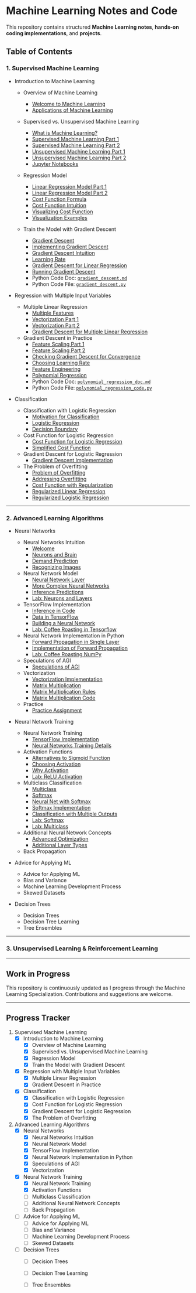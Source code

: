 # Machine Learning Notes and Code
This repository contains structured **Machine Learning notes**, **hands-on coding implementations**, and **projects**.

## Table of Contents

### 1. Supervised Machine Learning
- Introduction to Machine Learning
  - Overview of Machine Learning
      - [Welcome to Machine Learning](1_Supervised_Learning/Introduction/Overview/Welcome_to_Machine_Learning.md)
      - [Applications of Machine Learning](1_Supervised_Learning/Introduction/Overview/Applications_of_Machine_Learning.md)
        
  - Supervised vs. Unsupervised Machine Learning
      - [What is Machine Learning?](1_Supervised_Learning/Introduction/Supervised/What_is_Machine_Learning.md)
      - [Supervised Machine Learning Part 1](1_Supervised_Learning/Introduction/Supervised/Supervised_Machine_Learning_Part_1.md)
      - [Supervised Machine Learning Part 2](1_Supervised_Learning/Introduction/Supervised/Supervised_Machine_Learning_Part_2.md)
      - [Unsupervised Machine Learning Part 1](1_Supervised_Learning/Introduction/Supervised/Unsupervised_Learning_Part_1.md)
      - [Unsupervised Machine Learning Part 2](1_Supervised_Learning/Introduction/Supervised/Unsupervised_Learning__Part_2.md)
      - [Jupyter Notebooks](1_Supervised_Learning/Introduction/Supervised/Jupyter_Notebook.md)

  - Regression Model
      - [Linear Regression Model Part 1](1_Supervised_Learning/Introduction/Regression_Model/Linear_Regression_Model_Part_1.md)
      - [Linear Regression Model Part 2](1_Supervised_Learning/Introduction/Regression_Model/Linear_Regression_Model_Part_2.md)
      - [Cost Function Formula](1_Supervised_Learning/Introduction/Regression_Model/Cost_Function_Formula.md)
      - [Cost Function Intuition](1_Supervised_Learning/Introduction/Regression_Model/Cost_Function_Intuition.md)
      - [Visualizing Cost Function](1_Supervised_Learning/Introduction/Regression_Model/Visualizing_Cost_Function.md)
      - [Visualization Examples](1_Supervised_Learning/Introduction/Regression_Model/Visualization_Examples.md)
   
  - Train the Model with Gradient Descent
      - [Gradient Descent](1_Supervised_Learning/Introduction/Gradient_Descent/Gradient_Descent.md)
      - [Implementing Gradient Descent](1_Supervised_Learning/Introduction/Gradient_Descent/Implementing_Gradient_Descent.md)
      - [Gradient Descent Intuition](1_Supervised_Learning/Introduction/Gradient_Descent/Gradient_Descent_Intuition.md)
      - [Learning Rate](1_Supervised_Learning/Introduction/Gradient_Descent/Learning_Rate.md)
      - [Gradient Descent for Linear Regression](1_Supervised_Learning/Introduction/Gradient_Descent/Gradient_Descent_for_Linear_Regression.md)
      - [Running Gradient Descent](1_Supervised_Learning/Introduction/Gradient_Descent/Running_Gradient_Descent.md)
      - Python Code Doc: [`gradient_descent.md`](1_Supervised_Learning/Introduction/Gradient_Descent/gradient_descent_doc.md)
      - Python Code File: [`gradient_descent.py`](1_Supervised_Learning/Introduction/Gradient_Descent/gradient_descent.py)
    


- Regression with Multiple Input Variables
  - Multiple Linear Regression
      - [Multiple Features](1_Supervised_Learning/Regression/Multiple_Linear_Regression/Multiple_Features.md)
      - [Vectorization Part 1](1_Supervised_Learning/Regression/Multiple_Linear_Regression/Vectorization_Part_1.md)
      - [Vectorization Part 2](1_Supervised_Learning/Regression/Multiple_Linear_Regression/Vectorization_Part_2.md)
      - [Gradient Descent for Multiple Linear Regression](1_Supervised_Learning/Regression/Multiple_Linear_Regression/Gradient_Descent_for_Multiple_Linear_Regression.md)
  - Gradient Descent in Practice
      - [Feature Scaling Part 1](1_Supervised_Learning/Regression/Gradient_in_Practice/Feature_Scaling_Part_1.md)
      - [Feature Scaling Part 2](1_Supervised_Learning/Regression/Gradient_in_Practice/Feature_Scaling_Part_2.md)
      - [Checking Gradient Descent for Convergence](1_Supervised_Learning/Regression/Gradient_in_Practice/Checking_Gradient_Descent_for_Convergence.md)
      - [Choosing Learning Rate](1_Supervised_Learning/Regression/Gradient_in_Practice/Choosing_Learning_Rate.md)
      - [Feature Engineering](1_Supervised_Learning/Regression/Gradient_in_Practice/Feature_Engineering.md)
      - [Polynomial Regression](1_Supervised_Learning/Regression/Gradient_in_Practice/Polynomial_Regression.md)
      - Python Code Doc: [`polynomial_regression_doc.md`](1_Supervised_Learning/Regression/Gradient_in_Practice/polynomial_regression_doc.md)
      - Python Code File: [`polynomial_regression_code.py`](1_Supervised_Learning/Regression/Gradient_in_Practice/polynomial_regression_code.py)
        
       
- Classification
    - Classification with Logistic Regression
      - [Motivation for Classification](1_Supervised_Learning/Classification/Logistic_Regression/Motivation.md)
      - [Logistic Regression](1_Supervised_Learning/Classification/Logistic_Regression/Logistic_Regression.md)
      - [Decision Boundary](1_Supervised_Learning/Classification/Logistic_Regression/Decision_Boundary.md)
    - Cost Function for Logistic Regression
      - [Cost Function for Logistic Regression](1_Supervised_Learning/Classification/Cost_Function/Cost_Function.md)
      - [Simplified Cost Function](1_Supervised_Learning/Classification/Cost_Function/Simplified_Cost_Function.md)
    - Gradient Descent for Logistic Regression
      - [Gradient Descent Implementation](1_Supervised_Learning/Classification/Gradient_Descent/Gradient_Descent_Implementation.md)
    - The Problem of Overfitting
      - [Problem of Overfitting](1_Supervised_Learning/Classification/Overfitting/Problem_of_Overfitting.md)
      - [Addressing Overfitting](1_Supervised_Learning/Classification/Overfitting/Addressing_Overfitting.md)
      - [Cost Function with Regularization](1_Supervised_Learning/Classification/Overfitting/Regularization.md)
      - [Regularized Linear Regression](1_Supervised_Learning/Classification/Overfitting/Regularized_Linear_Regression.md)
      - [Regularized Logistic Regression](1_Supervised_Learning/Classification/Overfitting/Regularized_Logistic_Regression.md)

---

### 2. Advanced Learning Algorithms
- Neural Networks
   - Neural Networks Intuition
       - [Welcome](2_Advanced_Learning_Algorithms/Neural_Networks/Neural_Networks_Intuition/Welcome.md)
       - [Neurons and Brain](2_Advanced_Learning_Algorithms/Neural_Networks/Neural_Networks_Intuition/Neurons_and_Brain.md)
       - [Demand Prediction](2_Advanced_Learning_Algorithms/Neural_Networks/Neural_Networks_Intuition/Demand_Prediction.md)
       - [Recognizing Images](2_Advanced_Learning_Algorithms/Neural_Networks/Neural_Networks_Intuition/Recognizing_Images.md)
   - Neural Network Model
       - [Neural Network Layer](2_Advanced_Learning_Algorithms/Neural_Networks/Neural_Network_Model/Neural_Network_Layer.md)
       - [More Complex Neural Networks](2_Advanced_Learning_Algorithms/Neural_Networks/Neural_Network_Model/More_Complex_Neural_Networks.md)
       - [Inference Predictions](2_Advanced_Learning_Algorithms/Neural_Networks/Neural_Network_Model/Inference_Predictions.md)
       - [Lab: Neurons and Layers](2_Advanced_Learning_Algorithms/Neural_Networks/Neural_Network_Model/Lab_Neurons_and_Layers.md)
   - TensorFlow Implementation
       - [Inference in Code](2_Advanced_Learning_Algorithms/Neural_Networks/TensorFlow/Inference_in_Code.md)
       - [Data in TensorFlow](2_Advanced_Learning_Algorithms/Neural_Networks/TensorFlow/Data_in_TensorFlow.md)
       - [Building a Neural Network](2_Advanced_Learning_Algorithms/Neural_Networks/TensorFlow/Building_a_Neural_Network.md)
       - [Lab: Coffee Roasting in Tensorflow](2_Advanced_Learning_Algorithms/Neural_Networks/TensorFlow/Lab_Coffee_Roasting_in_Tensorflow.md)
   - Neural Network Implementation in Python
     - [Forward Propagation in Single Layer](2_Advanced_Learning_Algorithms/Neural_Networks/Python_Implementation/Forward_Propagation.md)
     - [Implementation of Forward Propagation](2_Advanced_Learning_Algorithms/Neural_Networks/Python_Implementation/Implementation_Details.md)
     - [Lab: Coffee Roasting NumPy](2_Advanced_Learning_Algorithms/Neural_Networks/Python_Implementation/Lab_Coffee_Roasting_NumPy.md)
   - Speculations of AGI
     - [Speculations of AGI](2_Advanced_Learning_Algorithms/Neural_Networks/Speculations_of_AGI/Speculations_of_AGI.md) 
   - Vectorization
      - [Vectorization Implementation](2_Advanced_Learning_Algorithms/Neural_Networks/Vectorization/Vectorization_Implementation.md)
      - [Matrix Multiplication](2_Advanced_Learning_Algorithms/Neural_Networks/Vectorization/Matrix_Multiplication.md)
      - [Matrix Multiplication Rules](2_Advanced_Learning_Algorithms/Neural_Networks/Vectorization/Matrix_Multiplication_Rules.md)
      - [Matrix Multiplication Code](2_Advanced_Learning_Algorithms/Neural_Networks/Vectorization/Matrix_Multiplication_Code.md)
    - Practice
      - [Practice Assignment](2_Advanced_Learning_Algorithms/Neural_Networks/Practice/Practice_Assignment.md)
      
            
- Neural Network Training
  - Neural Network Training
    - [TensorFlow Implementation](2_Advanced_Learning_Algorithms/Neural_Network_Training/Training/TensorFlow_Implementation.md)
    - [Neural Networks Training Details](2_Advanced_Learning_Algorithms/Neural_Network_Training/Training/Training_Details.md)
  - Activation Functions
    - [Alternatives to Sigmoid Function](2_Advanced_Learning_Algorithms/Neural_Network_Training/Activation/Alternatives_to_Sigmoid.md)
    - [Choosing Activation](2_Advanced_Learning_Algorithms/Neural_Network_Training/Activation/Choosing_Activation.md)
    - [Why Activation](2_Advanced_Learning_Algorithms/Neural_Network_Training/Activation/Why_Activation.md)
    - [Lab: ReLU Activation](2_Advanced_Learning_Algorithms/Neural_Network_Training/Activation/Lab_ReLU_Activation.md)
  - Multiclass Classification
    - [Multiclass](2_Advanced_Learning_Algorithms/Neural_Network_Training/Multiclass_Classification/Multiclass.md)
    - [Softmax](2_Advanced_Learning_Algorithms/Neural_Network_Training/Multiclass_Classification/Softmax.md)
    - [Neural Net with Softmax](2_Advanced_Learning_Algorithms/Neural_Network_Training/Multiclass_Classification/Softmax_NN.md)
    - [Softmax Implementation](2_Advanced_Learning_Algorithms/Neural_Network_Training/Multiclass_Classification/Softmax_Implementation.md)
    - [Classification with Multiple Outputs](2_Advanced_Learning_Algorithms/Neural_Network_Training/Multiclass_Classification/Multiple_Outputs.md)
    - [Lab: Softmax](2_Advanced_Learning_Algorithms/Neural_Network_Training/Multiclass_Classification/Lab_Softmax.md)
    - [Lab: Multiclass](2_Advanced_Learning_Algorithms/Neural_Network_Training/Multiclass_Classification/Lab_Multiclass.md)
  - Additional Neural Network Concepts
    - [Advanced Optimization](2_Advanced_Learning_Algorithms/Neural_Network_Training/Additional_Concepts/Advanced_Optimization.md) 
    - [Additional Layer Types](2_Advanced_Learning_Algorithms/Neural_Network_Training/Additional_Concepts/Additional_Layer_Types.md)
  - Back Propagation
    
- Advice for Applying ML
  - Advice for Applying ML
  - Bias and Variance
  - Machine Learning Development Process
  - Skewed Datasets
    
- Decision Trees
  - Decision Trees
  - Decision Tree Learning
  - Tree Ensembles

---

### 3. Unsupervised Learning & Reinforcement Learning


---

## Work in Progress
This repository is continuously updated as I progress through the Machine Learning Specialization. Contributions and suggestions are welcome.

---

## Progress Tracker
  1. Supervised Machine Learning
      - [x] Introduction to Machine Learning
        - [x] Overview of Machine Learning
        - [x] Supervised vs. Unsupervised Machine Learning
        - [x] Regression Model   
        - [x] Train the Model with Gradient Descent
      - [x] Regression with Multiple Input Variables
        - [x] Multiple Linear Regression
        - [x] Gradient Descent in Practice       
      - [x] Classification
        - [x] Classification with Logistic Regression
        - [x] Cost Function for  Logistic Regression
        - [x] Gradient Descent for Logistic Regression
        - [x] The Problem of Overfitting

  2. Advanced Learning Algorithms
       - [x] Neural Networks
         - [x] Neural Networks Intuition
         - [x] Neural Network Model
         - [x] TensorFlow Implementation
         - [x] Neural Network Implementation in Python
         - [x] Speculations of AGI
         - [x] Vectorization
       - [x] Neural Network Training
         - [x]  Neural Network Training
         - [x]  Activation Functions
         - [ ]  Multiclass Classification
         - [ ]  Additional Neural Network Concepts
         - [ ]  Back Propagation
       - [ ] Advice for Applying ML
         - [ ] Advice for Applying ML
         - [ ] Bias and Variance
         - [ ] Machine Learning Development Process
         - [ ] Skewed Datasets
       - [ ] Decision Trees
         - [ ]  Decision Trees
         - [ ]  Decision Tree Learning
         - [ ]  Tree Ensembles
              
